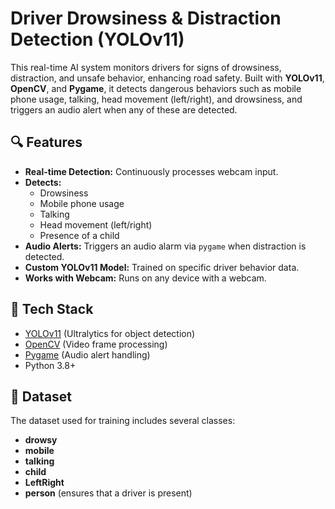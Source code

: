 # Driver Drowsiness & Distraction Detection (YOLOv11)

This real-time AI system monitors drivers for signs of drowsiness, distraction, and unsafe behavior, enhancing road safety. Built with **YOLOv11**, **OpenCV**, and **Pygame**, it detects dangerous behaviors such as mobile phone usage, talking, head movement (left/right), and drowsiness, and triggers an audio alert when any of these are detected.

## 🔍 Features

- **Real-time Detection:** Continuously processes webcam input.
- **Detects:**
  - Drowsiness
  - Mobile phone usage
  - Talking
  - Head movement (left/right)
  - Presence of a child
- **Audio Alerts:** Triggers an audio alarm via `pygame` when distraction is detected.
- **Custom YOLOv11 Model:** Trained on specific driver behavior data.
- **Works with Webcam:** Runs on any device with a webcam.

## 🧠 Tech Stack

- [YOLOv11](https://github.com/ultralytics/ultralytics) (Ultralytics for object detection)
- [OpenCV](https://opencv.org/) (Video frame processing)
- [Pygame](https://www.pygame.org/) (Audio alert handling)
- Python 3.8+

## 📁 Dataset

The dataset used for training includes several classes:

- **drowsy**
- **mobile**
- **talking**
- **child**
- **LeftRight**
- **person** (ensures that a driver is present)




   
   
